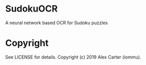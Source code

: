 # SudokuOCR
A neural network based OCR for Sudoku puzzles 

# Copyright
See LICENSE for details. Copyright (c) 2019 Alex Carter (iommu).
